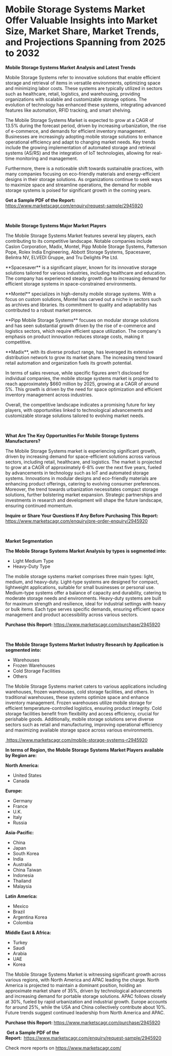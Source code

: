 <p><h1>Mobile Storage Systems Market Offer Valuable Insights into Market Size, Market Share, Market Trends, and Projections Spanning from 2025 to 2032</h1></p><p><strong>Mobile Storage Systems Market Analysis and Latest Trends</strong></p>
<p><p>Mobile Storage Systems refer to innovative solutions that enable efficient storage and retrieval of items in versatile environments, optimizing space and minimizing labor costs. These systems are typically utilized in sectors such as healthcare, retail, logistics, and warehousing, providing organizations with scalable and customizable storage options. The evolution of technology has enhanced these systems, integrating advanced features like automation, RFID tracking, and smart shelving.</p><p>The Mobile Storage Systems Market is expected to grow at a CAGR of 13.5% during the forecast period, driven by increasing urbanization, the rise of e-commerce, and demands for efficient inventory management. Businesses are increasingly adopting mobile storage solutions to enhance operational efficiency and adapt to changing market needs. Key trends include the growing implementation of automated storage and retrieval systems (AS/RS) and the integration of IoT technologies, allowing for real-time monitoring and management.</p><p>Furthermore, there is a noticeable shift towards sustainable practices, with many companies focusing on eco-friendly materials and energy-efficient designs in their storage solutions. As organizations continue to seek ways to maximize space and streamline operations, the demand for mobile storage systems is poised for significant growth in the coming years.</p></p>
<p><strong>Get a Sample PDF of the Report:&nbsp;</strong> <a href="https://www.marketscagr.com/enquiry/request-sample/2945920?utm_campaign=3192&utm_medium=2&utm_source=Github&utm_content=ia&utm_term=11032025&utm_id=mobile-storage-systems">https://www.marketscagr.com/enquiry/request-sample/2945920</a></p>
<p>&nbsp;</p>
<p><strong>Mobile Storage Systems Major Market Players</strong></p>
<p><p>The Mobile Storage Systems Market features several key players, each contributing to its competitive landscape. Notable companies include Caslon Corporation, Madix, Montel, Pipp Mobile Storage Systems, Patterson Pope, Rolex India Engineering, Abbott Storage Systems, Spacesaver, Belintra NV, ELVEDI Gruppe, and Tru Delights Pte Ltd.</p><p>**Spacesaver** is a significant player, known for its innovative storage solutions tailored for various industries, including healthcare and education. The company has experienced steady growth due to increasing demand for efficient storage systems in space-constrained environments.</p><p>**Montel** specializes in high-density mobile storage systems. With a focus on custom solutions, Montel has carved out a niche in sectors such as archives and libraries. Its commitment to quality and adaptability has contributed to a robust market presence.</p><p>**Pipp Mobile Storage Systems** focuses on modular storage solutions and has seen substantial growth driven by the rise of e-commerce and logistics sectors, which require efficient space utilization. The company's emphasis on product innovation reduces storage costs, making it competitive.</p><p>**Madix**, with its diverse product range, has leveraged its extensive distribution network to grow its market share. The increasing trend toward retail automation and organization fuels its growth potential.</p><p>In terms of sales revenue, while specific figures aren't disclosed for individual companies, the mobile storage systems market is projected to reach approximately $660 million by 2025, growing at a CAGR of around 5%. This growth is driven by the need for space optimization and efficient inventory management across industries.</p><p>Overall, the competitive landscape indicates a promising future for key players, with opportunities linked to technological advancements and customizable storage solutions tailored to evolving market needs.</p></p>
<p>&nbsp;</p>
<p><strong>What Are The Key Opportunities For Mobile Storage Systems Manufacturers?</strong></p>
<p><p>The Mobile Storage Systems market is experiencing significant growth, driven by increasing demand for space-efficient solutions across various sectors, including retail, healthcare, and logistics. The market is projected to grow at a CAGR of approximately 6-8% over the next five years, fueled by advancements in technology such as IoT and automated storage systems. Innovations in modular designs and eco-friendly materials are enhancing product offerings, catering to evolving consumer preferences. Moreover, the trend towards urbanization necessitates compact storage solutions, further bolstering market expansion. Strategic partnerships and investments in research and development will shape the future landscape, ensuring continued momentum.</p></p>
<p><strong>Inquire or Share Your Questions If Any Before Purchasing This Report:</strong> <a href="https://www.marketscagr.com/enquiry/pre-order-enquiry/2945920?utm_campaign=3192&utm_medium=2&utm_source=Github&utm_content=ia&utm_term=11032025&utm_id=mobile-storage-systems">https://www.marketscagr.com/enquiry/pre-order-enquiry/2945920</a></p>
<p>&nbsp;</p>
<p><strong>Market Segmentation</strong></p>
<p><strong>The Mobile Storage Systems Market Analysis by types is segmented into:</strong></p>
<p><ul><li>Light Medium Type</li><li>Heavy-Duty Type</li></ul></p>
<p><p>The mobile storage systems market comprises three main types: light, medium, and heavy-duty. Light-type systems are designed for compact, lightweight applications, suitable for small businesses or personal use. Medium-type systems offer a balance of capacity and durability, catering to moderate storage needs and environments. Heavy-duty systems are built for maximum strength and resilience, ideal for industrial settings with heavy or bulk items. Each type serves specific demands, ensuring efficient space management and product accessibility across various sectors.</p></p>
<p><strong>Purchase this Report:&nbsp;</strong><a href="https://www.marketscagr.com/purchase/2945920?utm_campaign=3192&utm_medium=2&utm_source=Github&utm_content=ia&utm_term=11032025&utm_id=mobile-storage-systems">https://www.marketscagr.com/purchase/2945920</a></p>
<p>&nbsp;</p>
<p><strong>The Mobile Storage Systems Market Industry Research by Application is segmented into:</strong></p>
<p><ul><li>Warehouses</li><li>Frozen Warehouses</li><li>Cold Storage Facilities</li><li>Others</li></ul></p>
<p><p>The Mobile Storage Systems market caters to various applications including warehouses, frozen warehouses, cold storage facilities, and others. In traditional warehouses, these systems optimize space and enhance inventory management. Frozen warehouses utilize mobile storage for efficient temperature-controlled logistics, ensuring product integrity. Cold storage facilities benefit from flexibility and access efficiency, crucial for perishable goods. Additionally, mobile storage solutions serve diverse sectors such as retail and manufacturing, improving operational efficiency and maximizing available storage space across various environments.</p></p>
<p><a href="https://www.marketscagr.com/mobile-storage-systems-r2945920?utm_campaign=3192&utm_medium=2&utm_source=Github&utm_content=ia&utm_term=11032025&utm_id=mobile-storage-systems">&nbsp;https://www.marketscagr.com/mobile-storage-systems-r2945920</a></p>
<p><strong>In terms of Region, the Mobile Storage Systems Market Players available by Region are:</strong></p>
<p>
    <p> <strong> North America: </strong>
        <ul>
            <li>United States</li>
            <li>Canada</li>
        </ul>
        </p> 
    <p> <strong> Europe: </strong>
        <ul>
            <li>Germany</li>
            <li>France</li>
            <li>U.K.</li>
            <li>Italy</li>
            <li>Russia</li>
        </ul>
        </p> 
    <p> <strong> Asia-Pacific: </strong>
        <ul>
            <li>China</li>
            <li>Japan</li>
            <li>South Korea</li>
            <li>India</li>
            <li>Australia</li>
            <li>China Taiwan</li>
            <li>Indonesia</li>
            <li>Thailand</li>
            <li>Malaysia</li>
        </ul>
        </p> 
    <p> <strong> Latin America: </strong>
        <ul>
            <li>Mexico</li>
            <li>Brazil</li>
            <li>Argentina Korea</li>
            <li>Colombia</li>
        </ul>
        </p> 
    <p> <strong> Middle East & Africa: </strong>
        <ul>
            <li>Turkey</li>
            <li>Saudi</li>
            <li>Arabia</li>
            <li>UAE</li>
            <li>Korea</li>
        </ul>
    </p>
    </p>
<p><p>The Mobile Storage Systems Market is witnessing significant growth across various regions, with North America and APAC leading the charge. North America is projected to maintain a dominant position, holding an approximate market share of 35%, driven by technological advancements and increasing demand for portable storage solutions. APAC follows closely at 30%, fueled by rapid urbanization and industrial growth. Europe accounts for around 25%, while the USA and China collectively contribute about 10%. Future trends suggest continued leadership from North America and APAC.</p></p>
<p><strong>Purchase this Report: </strong><a href="https://www.marketscagr.com/purchase/2945920?utm_campaign=3192&utm_medium=2&utm_source=Github&utm_content=ia&utm_term=11032025&utm_id=mobile-storage-systems">https://www.marketscagr.com/purchase/2945920</a></p>
<p>&nbsp;<strong>Get a Sample PDF of the Report:&nbsp;&nbsp;</strong><a href="https://www.marketscagr.com/enquiry/request-sample/2945920?utm_campaign=3192&utm_medium=2&utm_source=Github&utm_content=ia&utm_term=11032025&utm_id=mobile-storage-systems">https://www.marketscagr.com/enquiry/request-sample/2945920</a></p>
<p><strong></strong></p>
<p>Check more reports on <a href="https://www.marketscagr.com/?utm_campaign=3192&utm_medium=2&utm_source=Github&utm_content=ia&utm_term=11032025&utm_id=mobile-storage-systems">https://www.marketscagr.com/</a></p>